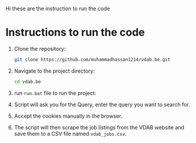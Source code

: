Hi these are the instruction to run the code

# Instructions to run the code
1. Clone the repository:
   ```bash
   git clone https://github.com/muhammadhassan1214/vdab.be.git
   
2. Navigate to the project directory:
    ```bash
    cd vdab.be
   
3. run `run.bat` file to run the project:

4. Script will ask you for the Query, enter the query you want to search for.

5. Accept the cookies manually in the browser.

6. The script will then scrape the job listings from the VDAB website and save them to a CSV file named `vdab_jobs.csv`.
